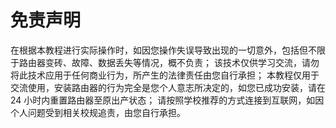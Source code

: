 # 免责声明
在根据本教程进行实际操作时，如因您操作失误导致出现的一切意外，包括但不限于路由器变砖、故障、数据丢失等情况，概不负责；
该技术仅供学习交流，请勿将此技术应用于任何商业行为，所产生的法律责任由您自行承担；
本教程仅用于交流使用，安装路由器的行为完全是您个人意志所决定的，如您已成功安装，请在 24 小时内重置路由器至原出产状态；
请按照学校推荐的方式连接到互联网，如因个人问题受到相关校规追责，由您自行承担。
